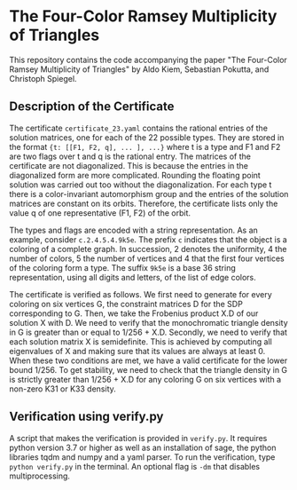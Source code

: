 # The Four-Color Ramsey Multiplicity of Triangles
This repository contains the code accompanying the paper "The Four-Color Ramsey Multiplicity of Triangles" by Aldo Kiem, Sebastian Pokutta, and Christoph Spiegel.

## Description of the Certificate
The certificate `certificate_23.yaml` contains the rational entries of the solution matrices, one for each of the 22 possible types. They are stored in the format `{t: [[F1, F2, q], ... ], ...}` where t is a type and F1 and F2 are two flags over t and q is the rational entry. The matrices of the certificate are not diagonalized. This is because the entries in the diagonalized form are more complicated. Rounding the floating point solution was carried out too without the diagonalization. For each type t there is a color-invariant automorphism group and the entries of the solution matrices are constant on its orbits. Therefore, the certificate lists only the value q of one representative (F1, F2) of the orbit.

The types and flags are encoded with a string representation. As an example, consider `c.2.4.5.4.9k5e`. The prefix `c` indicates that the object is a coloring of a complete graph. In succession, 2 denotes the uniformity, 4 the number of colors, 5 the number of vertices and 4 that the first four vertices of the coloring form a type. The suffix `9k5e` is a base 36 string representation, using all digits and letters, of the list of edge colors. 

The certificate is verified as follows. We first need to generate for every coloring on six vertices G, the constraint matrices D for the SDP corresponding to G. Then, we take the Frobenius product X.D of our solution X with D. We need to verify that the monochromatic triangle density in G is greater than or equal to 1/256 + X.D. Secondly, we need to verify that each solution matrix X is semidefinite. This is achieved by computing all eigenvalues of X and making sure that its values are always at least 0. When these two conditions are met, we have a valid certificate for the lower bound 1/256. To get stability, we need to check that the triangle density in G is strictly greater than 1/256 + X.D for any coloring G on six vertices with a non-zero K31 or K33 density.

## Verification using verify.py
A script that makes the verification is provided in `verify.py`. It requires python version 3.7 or higher as well as an installation of sage, the python libraries tqdm and numpy and a yaml parser. To run the verification, type `python verify.py` in the terminal. An optional flag is `-dm` that disables multiprocessing.
